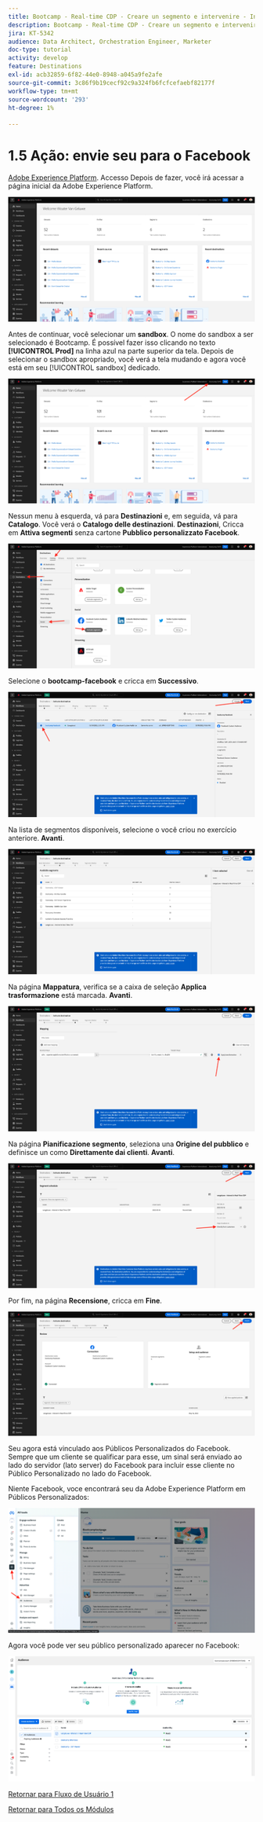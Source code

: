 ```yaml
---
title: Bootcamp - Real-time CDP - Creare un segmento e intervenire - Inviare il segmento a DV360 - Brasile
description: Bootcamp - Real-time CDP - Creare un segmento e intervenire - Inviare il segmento a DV360 - Brasile
jira: KT-5342
audience: Data Architect, Orchestration Engineer, Marketer
doc-type: tutorial
activity: develop
feature: Destinations
exl-id: acb32859-6f82-44e0-8948-a045a9fe2afe
source-git-commit: 3c86f9b19cecf92c9a324fb6fcfcefaebf82177f
workflow-type: tm+mt
source-wordcount: '293'
ht-degree: 1%

---
```


# 1.5 Ação: envie seu para o Facebook

[Adobe Experience Platform](https://experience.adobe.com/platform). Accesso Depois de fazer, você irá acessar a página inicial da Adobe Experience Platform.

![Acquisizione dei dati](./images/home.png)

Antes de continuar, você selecionar um **sandbox**. O nome do sandbox a ser selecionado é Bootcamp. É possível fazer isso clicando no texto **[!UICONTROL Prod]** na linha azul na parte superior da tela. Depois de selecionar o sandbox apropriado, você verá a tela mudando e agora você está em seu [!UICONTROL sandbox] dedicado.

![Acquisizione dei dati](./images/sb1.png)

Nessun menu à esquerda, vá para **Destinazioni** e, em seguida, vá para **Catalogo**. Você verá o **Catalogo delle destinazioni**. **Destinazioni**, Cricca em **Attiva segmenti** senza cartone **Pubblico personalizzato Facebook**.

![RTCDP](./images/rtcdpgoogleseg.png)

Selecione o **bootcamp-facebook** e cricca em **Successivo**.

![RTCDP](./images/rtcdpcreatedest2.png)

Na lista de segmentos disponíveis, selecione o você criou no exercício anteriore. **Avanti**.

![RTCDP](./images/rtcdpcreatedest3.png)

Na página **Mappatura**, verifica se a caixa de seleção **Applica trasformazione** está marcada. **Avanti**.

![RTCDP](./images/rtcdpcreatedest4a.png)

Na página **Pianificazione segmento**, seleziona una **Origine del pubblico** e definisce un como **Direttamente dai clienti**. **Avanti**.

![RTCDP](./images/rtcdpcreatedest4.png)

Por fim, na página **Recensione**, cricca em **Fine**.

![RTCDP](./images/rtcdpcreatedest5.png)

Seu agora está vinculado aos Públicos Personalizados do Facebook. Sempre que um cliente se qualificar para esse, um sinal será enviado ao lado do servidor (lato server) do Facebook para incluir esse cliente no Público Personalizado no lado do Facebook.

Niente Facebook, voce encontrará seu da Adobe Experience Platform em Públicos Personalizados:

![RTCDP](./images/rtcdpcreatedest5b.png)

Agora você pode ver seu público personalizado aparecer no Facebook:

![RTCDP](./images/rtcdpcreatedest5a.png)

[Retornar para Fluxo de Usuário 1](./uc1.md)

[Retornar para Todos os Módulos](../../overview.md)
